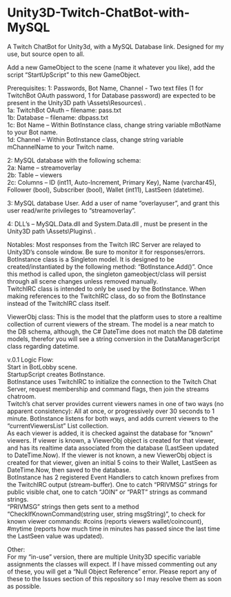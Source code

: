 # Unity3D-Twitch-ChatBot-with-MySQL
A Twitch ChatBot for Unity3d, with a MySQL Database link. Designed for my use, but source open to all.

Add a new GameObject to the scene (name it whatever you like), add the script “StartUpScript” to this new GameObject.  

Prerequisites: 
1: Passwords, Bot Name, Channel - Two text files (1 for TwitchBot OAuth password, 1 for Database password) are expected to be present in the Unity3D path \Assets\Resources\ .  
1a: TwitchBot OAuth – filename: pass.txt  
1b: Database – filename: dbpass.txt  
1c: Bot Name – Within BotInstance class, change string variable mBotName to your Bot name.  
1d: Channel – Within BotInstance class, change string variable mChannelName to your Twitch name.  


2: MySQL database with the following schema:  
2a: Name – streamoverlay  
2b: Table – viewers  
2c: Columns – ID (int11, Auto-Increment, Primary Key), Name (varchar45), Follower (bool), 	Subscriber (bool), Wallet (int11), LastSeen (datetime).  

3: MySQL database User. Add a user of name “overlayuser”, and grant this user read/write privileges to “streamoverlay”.  

4: DLL’s – MySQL.Data.dll and System.Data.dll , must be present in the Unity3D path \Assets\Plugins\ .  

Notables: 
Most responses from the Twitch IRC Server are relayed to Unity3D’s console window. Be sure to monitor it for responses/errors.  
BotInstance class is a Singleton model. It is designed to be created/instantiated by the following method: “BotInstance.Add()”. Once this method is called upon, the singleton gameobject/class will persist through all scene changes unless removed manually.  
TwitchIRC class is intended to only be used by the BotInstance. When making references to the TwitchIRC class, do so from the BotInstance instead of the TwitchIRC class itself.

ViewerObj class: This is the model that the platform uses to store a realtime collection of current viewers of the stream. The model is a near match to the DB schema, although, the C# DateTime does not match the DB datetime models, therefor you will see a string conversion in the DataManagerScript class regarding datetime.

v.0.1 Logic Flow:  
Start in BotLobby scene.  
StartupScript creates BotInstance.  
BotInstance uses TwitchIRC to initialize the connection to the Twitch Chat Server, request membership and command flags, then join the streams chatroom.  
Twitch’s chat server provides current viewers names in one of two ways (no apparent consistency): All at once, or progressively over 30 seconds to 1 minute. BotInstance listens for both ways, and adds current viewers to the “currentViewersList” List<ViewerObj> collection.  
As each viewer is added, it is checked against the database for “known” viewers. If viewer is known, a ViewerObj object is created for that viewer, and has its realtime data associated from the database (LastSeen updated to DateTime.Now). If the viewer is not known, a new ViewerObj object is created for that viewer, given an initial 5 coins to their Wallet, LastSeen as DateTime.Now, then saved to the database.  
BotInstance has 2 registered Event Handlers to catch known prefixes from the TwitchIRC output (stream-buffer). One to catch “PRIVMSG” strings for public visible chat, one to catch “JOIN” or “PART” strings as command strings.  
“PRIVMSG” strings then gets sent to a method “CheckIfKnownCommand(string user, string msgString)”, to check for known viewer commands: #coins (reports viewers wallet/coincount), #mytime (reports how much time in minutes has passed since the last time the LastSeen value was updated).

Other:   
For my “in-use” version, there are multiple Unity3D specific variable assignments the classes will expect. If I have missed commenting out any of these, you will get a “Null Object Reference” error. Please report any of these to the Issues section of this repository so I may resolve them as soon as possible.  
